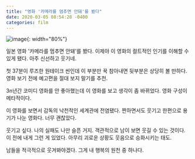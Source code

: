```yaml
---
title: "영화 '카메라를 멈추면 안돼'를 봤다"
date: 2020-03-05 08:54:28 -0400
categories: film
---
```


![image](https://t1.daumcdn.net/cfile/tistory/992C303F5E4699E003){: width="80%"}


일본 영화 '카메라를 멈추면 안돼'를 봤다. 이제야 이 영화의 컬트적인 인기를 이해할 수 있게 됐다. 아주 신선하고 웃기네. 

첫 37분이 루즈한 원테이크 씬인데 이 부분만 꾹 참아내면 뒷부분은 상당히 볼 만하다. 영화 보기 전에 예고편을 절대 보지 말기를 추천. 

3n년간 코미디 영화를 안 좋아했는데 이 영화를 보고 생각이 좀 바뀌었다. 영화 구성이 메타적이다.  

이 영화를 보면서 감독의 낙천적인 세계관에 전염됐다. 짠하면서도 웃기고 한편으로 용기가 나눈 영화다. 너무 괜찮았다.

웃기고 싶다. 나의 실패도 나만 슬픈 거지. 객관적으로 남이 보면 웃길 수 있는 것이다.
이 전에 내게 그런 게 있었다. 아무리 괴로운 상황도 웃음으로 승화시키는 태도. 

남들을 적극적으로 웃겨봐야겠다. 그게 내 행복의 원천 중 하나다. 
